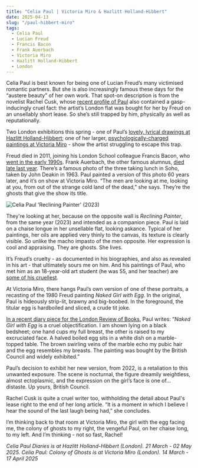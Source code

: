 ```yaml
---
title: "Celia Paul | Victoria Miro & Hazlitt Holland-Hibbert"
date: 2025-04-13
slug: "/paul-hibbert-miro"
tags:
  - Celia Paul
  - Lucian Freud
  - Francis Bacon
  - Frank Auerbach
  - Victoria Miro
  - Hazlitt Holland-Hibbert
  - London
---
```


Celia Paul is best known for being one of Lucian Freud’s many victimised romantic partners. But she is also increasingly famous these days for the “austere beauty” of her own work. That spot-on description is from the novelist Rachel Cusk, whose [recent profile of Paul](https://www.nytimes.com/2019/11/07/magazine/women-art-celia-paul-cecily-brown.html) also contained a gasp-inducingly cruel fact: the artist’s London flat was bought for her by Freud on an unsellably short lease. So she’s still trapped by him, physically as well as reputationally.

Two London exhibitions this spring - one of Paul’s [lovely, lyrical drawings at Hazlitt Holland-Hibbert](https://hh-h.com/exhibitions/38/#); one of her larger, [psychologically-charged paintings at Victoria Miro](https://online.victoria-miro.com/celia-paul-london-2025/) - show the artist struggling to escape this trap.

Freud died in 2011, joining his London School colleague Francis Bacon, who [went in the early 1990s](https://artangled.com/posts/bacon-royal-academy/). Frank Auerbach, the other famous alumnus, [died late last year](https://artangled.com/posts/auerbach-katz/). There’s a famous photo of the three taking lunch in Soho, taken by John Deakin in 1963. Paul painted a version of this photo 60 years later, and it’s on show at Victoria Miro. “The men are looking at me, looking at you, from out of the strange cold land of the dead,” she says. They’re the ghosts that give the show its title.

![Celia Paul 'Reclining Painter' (2023)](/paul-hibbert-miro-1.jpg)

They're looking at her, because on the opposite wall is _Reclining Painter_, from the same year (2023) and intended as a companion piece. Paul is laid on a chaise longue in her unsellable flat, looking askance. Typical of her paintings, her oils are applied very thinly to the canvas, its texture is clearly visible. So unlike the macho impasto of the men opposite. Her expression is cool and appraising. They are ghosts. She lives.

It’s Freud’s cruelty - as documented in his biographies, and also as revealed in his art - that ultimately sours me on him. And his paintings of Paul, who met him as an 18-year-old art student (he was 55, and her teacher) are [some of his cruellest](https://artangled.com/posts/freud-national/).

At Victoria Miro, there hangs Paul’s own version of one of these portraits, a recasting of the 1980 Freud painting _Naked Girl with Egg_. In the original, Paul is hideously strip-lit, brawny and big-boobed. In the foreground, the titular egg is hardboiled and sliced, a crude tit joke.

[In a recent diary piece for the London Review of Books](https://www.lrb.co.uk/the-paper/v46/n17/celia-paul/diary), Paul writes: “*Naked Girl with Egg* is a cruel objectification. I am shown lying on a black bedsheet; one hand cups my full breast, the other is raised to my excruciated face. A halved boiled egg sits in a white dish on a marble-topped table. The brown swirling veins of the marble echo my pubic hair and the egg resembles my breasts. The painting was bought by the British Council and widely exhibited.”

Paul’s decision to exhibit her new version, from 2022, is a retaliation to this unwanted exposure. The scene is nocturnal, the figure dreamily weightless, almost ectoplasmic, and the expression on the girl’s face is one of… distaste. Up yours, British Council.

Rachel Cusk is quite a cruel writer too, withholding the detail about Paul's lease right to the end of her long article. “It is a moment in which I believe I hear the sound of the last laugh being had,” she concludes.

I’m thinking back to that room at Victoria Miro, the girl with the egg facing me, the colony of ghosts to my right, the vengeful Paul, on her chaise long, to my left. And I’m thinking - not so fast, Rachel!

_Celia Paul Diaries is at Hazlitt Holland-Hibbert (London). 21 March - 02 May 2025. Celia Paul: Colony of Ghosts is at Victoria Miro (London). 14 March - 17 April 2025_
